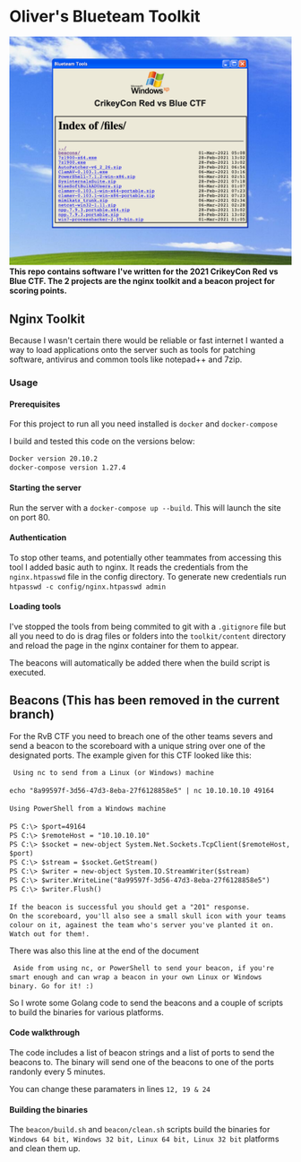 # Oliver's Blueteam Toolkit

![This is the logo](logo.png)
**This repo contains software I've written for the 2021 CrikeyCon Red vs Blue CTF. The 2 projects are the nginx toolkit and a beacon project for scoring points.**

## Nginx Toolkit

Because I wasn't certain there would be reliable or fast internet I wanted a way to load applications onto the server such as tools for patching software, antivirus and common tools like notepad++ and 7zip.

### Usage

#### Prerequisites

For this project to run all you need installed is `docker` and `docker-compose`

I build and tested this code on the versions below:

    Docker version 20.10.2
    docker-compose version 1.27.4

#### Starting the server

Run the server with a `docker-compose up --build`. This will launch the site on port 80.

#### Authentication

To stop other teams, and potentially other teammates from accessing this tool I added basic auth to nginx. It reads the credentials from the `nginx.htpasswd` file in the config directory. To generate new credentials run `htpasswd -c config/nginx.htpasswd admin`

#### Loading tools

I've stopped the tools from being commited to git with a `.gitignore` file but all you need to do is drag files or folders into the `toolkit/content` directory and reload the page in the nginx container for them to appear.

The beacons will automatically be added there when the build script is executed.

## Beacons (This has been removed in the current branch)

For the RvB CTF you need to breach one of the other teams severs and send a beacon to the scoreboard with a unique string over one of the designated ports. The example given for this CTF looked like this:

```
 Using nc to send from a Linux (or Windows) machine

echo "8a99597f-3d56-47d3-8eba-27f6128858e5" | nc 10.10.10.10 49164

Using PowerShell from a Windows machine

PS C:\> $port=49164
PS C:\> $remoteHost = "10.10.10.10"
PS C:\> $socket = new-object System.Net.Sockets.TcpClient($remoteHost, $port)
PS C:\> $stream = $socket.GetStream()
PS C:\> $writer = new-object System.IO.StreamWriter($stream)
PS C:\> $writer.WriteLine("8a99597f-3d56-47d3-8eba-27f6128858e5")
PS C:\> $writer.Flush()

If the beacon is successful you should get a "201" response.
On the scoreboard, you'll also see a small skull icon with your teams colour on it, againest the team who's server you've planted it on. Watch out for them!.
```

There was also this line at the end of the document

```
 Aside from using nc, or PowerShell to send your beacon, if you're smart enough and can wrap a beacon in your own Linux or Windows binary. Go for it! :)
```

So I wrote some Golang code to send the beacons and a couple of scripts to build the binaries for various platforms.

#### Code walkthrough

The code includes a list of beacon strings and a list of ports to send the beacons to. The binary will send one of the beacons to one of the ports randonly every 5 minutes.

You can change these paramaters in lines `12, 19 & 24`

#### Building the binaries

The `beacon/build.sh` and `beacon/clean.sh` scripts build the binaries for `Windows 64 bit, Windows 32 bit, Linux 64 bit, Linux 32 bit` platforms and clean them up.
